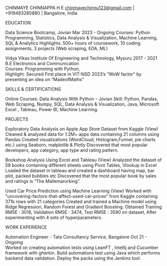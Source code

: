 CHINMAYE CHINNAPPA H E
chinmayechinnu123@gmail.com | +919483280880 | Bangalore, India 
              

EDUCATION

Data Science Bootcamp, Jovian                                                                                               Mar 2023 - Ongoing
Courses: Python Programming, Statistics, Data Analysis & Visualization, Machine Learning, SQL & Analytics
Highlights: 500+ hours of coursework, 10 coding assignments, 3 projects (Web scraping, EDA, ML)

Vidya Vikas Institute Of Engineering and Technology, Mysuru                                                                 2017 - 2021                                          
B.E  Electronics and Communication                                            
Courses: Programming with Python,  
Highlight: Secured First place in VIT-NSD 2023’s “WoW factor” by presenting an idea on “MadeofMaths”


SKILLS & CERTIFICATIONS

Online Courses: Data Analysis With Python - Jovian
Skill: Python, Pandas, Web Scraping, Numpy, SQL, Data Analysis & Visualization, Java, Microsoft Excel , Tableau, Power BI,  Machine Learning.

PROJECTS 

Exploratory Data Analysis on Apple App Store Dataset from Kaggle (View)
Cleaned & analyzed data for 1.2M+ apps data containing 21 columns using Pandas
Created visualizations (WordCloud, Histogram,Funnel, pie charts etc.) using Seaborn, matplotlib & Plotly
Discovered that most popular developers, app category, app type and rating pattern.

Bookshop Analysis Using Excel and Tableau (View) 
Analyzed the dataset of 59 books containing different sheets using Pivot Tables, Vlookup in Excel 
Loaded the dataset in tableau and created a dashboard having map, bar plot, packed bubbles etc 
Discovered that the most popular book by sales and  ratings is “The Mallemarorking”.

Used Car Price Prediction using Machine Learning (View)
Worked with “uncovering-factors-that-affect-used-car-prices” from Kaggle containing 371k rows with 21 categories
Created and trained a Machine model using Ridge Regression, Random Forest and Gradient Boosting.
Obtained Training RMSE : 3016, Validation RMSE : 3474, Test RMSE : 3590 on dataset, After experimenting with 4 sets of hyperparameters.

WORK EXPERIENCE 

Automation Engineer - Tata Consultancy Service, Bangalore         				Oct 21 - Ongoing                                                                                                                      
Worked on creating automation tests using LeanFT , Intellij and Cucumber framework with gherkin.
Build automations test using Java which performs backend data validation.
Deploy the packs using the Jenkins tool.



<!--
**ChinmayeChinnappa/ChinmayeChinnappa** is a ✨ _special_ ✨ repository because its `README.md` (this file) appears on your GitHub profile.

Here are some ideas to get you started:

- 🔭 I’m currently working on ...
- 🌱 I’m currently learning ...
- 👯 I’m looking to collaborate on ...
- 🤔 I’m looking for help with ...
- 💬 Ask me about ...
- 📫 How to reach me: ...
- 😄 Pronouns: ...
- ⚡ Fun fact: ...
-->
